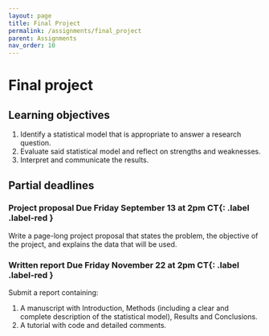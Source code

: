 ```yaml
---
layout: page
title: Final Project
permalink: /assignments/final_project
parent: Assignments
nav_order: 10
---
```


# Final project  

## Learning objectives  
1. Identify a statistical model that is appropriate to answer a research question.  
2. Evaluate said statistical model and reflect on strengths and weaknesses. 
3. Interpret and communicate the results. 

## Partial deadlines  
### Project proposal **Due Friday September 13 at 2pm CT**{: .label .label-red }
Write a page-long project proposal that states the problem, the objective of the project, and explains the data that will be used. 

### Written report **Due Friday November 22 at 2pm CT**{: .label .label-red }
Submit a report containing: 
1. A manuscript with Introduction, Methods (including a clear and complete description of the statistical model), Results and Conclusions.
2. A tutorial with code and detailed comments.   
